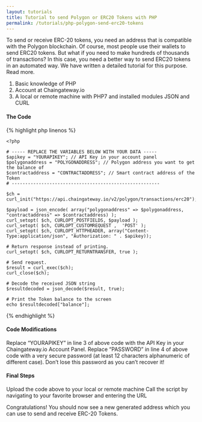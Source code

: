 ```yaml
---
layout: tutorials
title: Tutorial to send Polygon or ERC20 Tokens with PHP
permalink: /tutorials/php-polygon-send-erc20-tokens
---
```


To send or receive ERC-20 tokens, you need an address that is compatible with the Polygon blockchain. Of course, most people use their wallets to send ERC20 tokens. But what if you need to make hundreds of thousands of transactions? In this case, you need a better way to send ERC20 tokens in an automated way. We have written a detailed tutorial for this purpose. Read more.

1. Basic knowledge of PHP
2. Account at Chaingateway.io
3. A local or remote machine with PHP7 and installed modules JSON and CURL

#### The Code

{% highlight php linenos %}
    
    <?php

    # ----- REPLACE THE VARIABLES BELOW WITH YOUR DATA -----
    $apikey = "YOURAPIKEY"; // API Key in your account panel
    $polygonaddress = "POLYGONADDRESS"; // Polygon address you want to get the balance of
    $contractaddress = "CONTRACTADDRESS"; // Smart contract address of the Token
    # -------------------------------------------------------

    $ch = curl_init("https://api.chaingateway.io/v2/polygon/transactions/erc20");

    $payload = json_encode( array("polygonaddress" => $polygonaddress, "contractaddress" => $contractaddress) );
    curl_setopt( $ch, CURLOPT_POSTFIELDS, $payload );
    curl_setopt( $ch, CURLOPT_CUSTOMREQUEST ,  'POST' );
    curl_setopt( $ch, CURLOPT_HTTPHEADER, array("Content-Type:application/json", "Authorization: " . $apikey));

    # Return response instead of printing.
    curl_setopt( $ch, CURLOPT_RETURNTRANSFER, true );

    # Send request.
    $result = curl_exec($ch);
    curl_close($ch);

    # Decode the received JSON string
    $resultdecoded = json_decode($result, true);

    # Print the Token balance to the screen
    echo $resultdecoded["balance"];

{% endhighlight %}



#### Code Modifications

Replace “YOURAPIKEY” in line 3 of above code with the API Key in your Chaingateway.io Account Panel.
Replace “PASSWORD” in line 4 of above code with a very secure password (at least 12 characters alphanumeric of different case). Don’t lose this password as you can’t recover it!

#### Final Steps

Upload the code above to your local or remote machine
Call the script by navigating to your favorite browser and entering the URL

Congratulations! You should now see a new generated address which you can use to send and receive ERC-20 Tokens. 